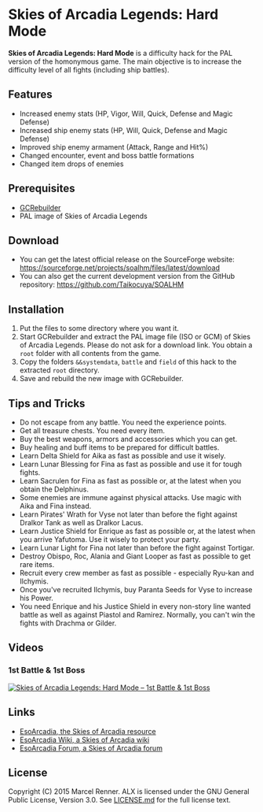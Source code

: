 Skies of Arcadia Legends: Hard Mode
===================================

**Skies of Arcadia Legends: Hard Mode** is a difficulty hack for the PAL 
version of the homonymous game. The main objective is to increase the 
difficulty level of all fights (including ship battles).

Features
--------

* Increased enemy stats (HP, Vigor, Will, Quick, Defense and Magic Defense)
* Increased ship enemy stats (HP, Will, Quick, Defense and Magic Defense)
* Improved ship enemy armament (Attack, Range and Hit%)
* Changed encounter, event and boss battle formations
* Changed item drops of enemies

Prerequisites
-------------

* [GCRebuilder](http://www.romhacking.net/utilities/619/)
* PAL image of Skies of Arcadia Legends

Download
--------

* You can get the latest official release on the SourceForge website:
  https://sourceforge.net/projects/soalhm/files/latest/download
* You can also get the current development version from the GitHub repository:
  https://github.com/Taikocuya/SOALHM

Installation
------------

1. Put the files to some directory where you want it.
2. Start GCRebuilder and extract the PAL image file (ISO or GCM) of Skies of 
   Arcadia Legends. Please do not ask for a download link. You obtain a `root` 
   folder with all contents from the game.
3. Copy the folders `&&systemdata`, `battle` and `field` of this hack to the 
   extracted `root` directory.
4. Save and rebuild the new image with GCRebuilder.

Tips and Tricks
---------------

* Do not escape from any battle. You need the experience points.
* Get all treasure chests. You need every item.
* Buy the best weapons, armors and accessories which you can get.
* Buy healing and buff items to be prepared for difficult battles.
* Learn Delta Shield for Aika as fast as possible and use it wisely.
* Learn Lunar Blessing for Fina as fast as possible and use it for tough 
  fights.
* Learn Sacrulen for Fina as fast as possible or, at the latest when you 
  obtain the Delphinus.
* Some enemies are immune against physical attacks. Use magic with Aika and 
  Fina instead.
* Learn Pirates' Wrath for Vyse not later than before the fight against 
  Dralkor Tank as well as Dralkor Lacus.
* Learn Justice Shield for Enrique as fast as possible or, at the latest when 
  you arrive Yafutoma. Use it wisely to protect your party.
* Learn Lunar Light for Fina not later than before the fight against Tortigar.
* Destroy Obispo, Roc, Alania and Giant Looper as fast as possible to get rare 
  items.
* Recruit every crew member as fast as possible - especially Ryu-kan and 
  Ilchymis.
* Once you've recruited Ilchymis, buy Paranta Seeds for Vyse to increase his 
  Power.
* You need Enrique and his Justice Shield in every non-story line wanted 
  battle as well as against Piastol and Ramirez. Normally, you can't win the 
  fights with Drachma or Gilder.

Videos
------
  
### 1st Battle & 1st Boss
  
[![Skies of Arcadia Legends: Hard Mode – 1st Battle & 1st Boss](http://img.youtube.com/vi/-c6htevesp0/0.jpg)](https://www.youtube.com/watch?v=-c6htevesp0)

Links
-----

* [EsoArcadia, the Skies of Arcadia resource](http://www.esoarcadia.org/)
* [EsoArcadia Wiki, a Skies of Arcadia wiki](http://www.esoarcadia.org/wiki)
* [EsoArcadia Forum, a Skies of Arcadia forum](http://www.esoarcadia.org/forum)

License
-------

Copyright (C) 2015 Marcel Renner. ALX is licensed under the GNU General Public 
License, Version 3.0. See [LICENSE.md](LICENSE.md) for the full license text.
